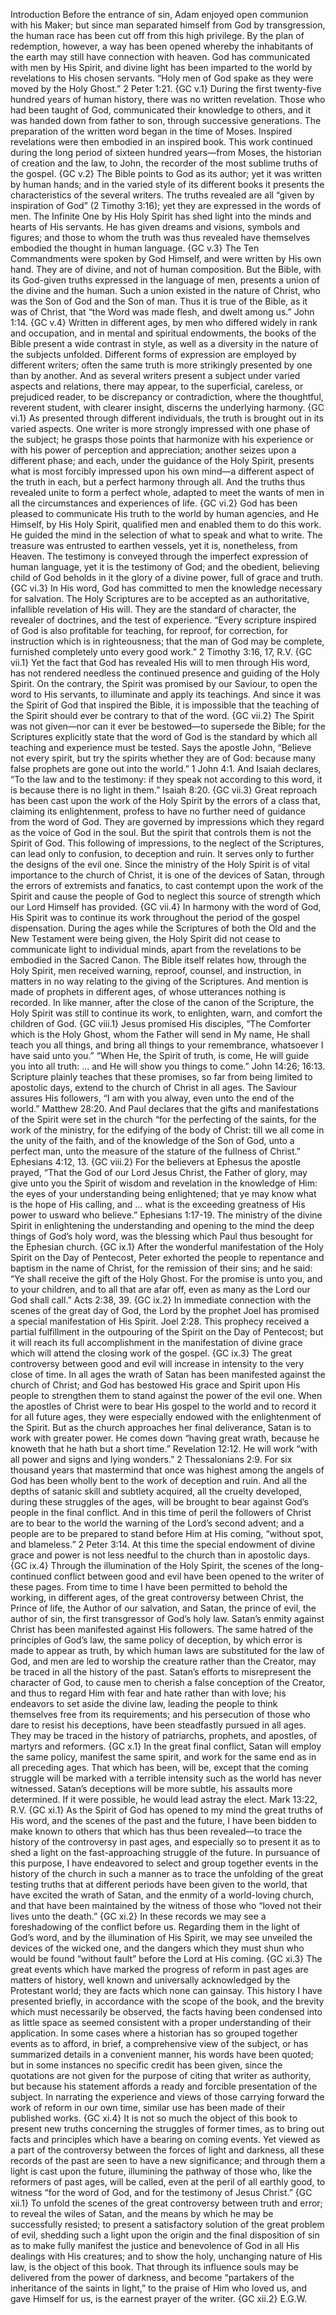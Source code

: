 Introduction
Before the entrance of sin, Adam enjoyed open communion with his Maker; but since man separated himself from God by transgression, the human race has been cut off from this high privilege. By the plan of redemption, however, a way has been opened whereby the inhabitants of the earth may still have connection with heaven. God has communicated with men by His Spirit, and divine light has been imparted to the world by revelations to His chosen servants. “Holy men of God spake as they were moved by the Holy Ghost.” 2 Peter 1:21. {GC v.1}
During the first twenty-five hundred years of human history, there was no written revelation. Those who had been taught of God, communicated their knowledge to others, and it was handed down from father to son, through successive generations. The preparation of the written word began in the time of Moses. Inspired revelations were then embodied in an inspired book. This work continued during the long period of sixteen hundred years—from Moses, the historian of creation and the law, to John, the recorder of the most sublime truths of the gospel. {GC v.2}
The Bible points to God as its author; yet it was written by human hands; and in the varied style of its different books it presents the characteristics of the several writers. The truths revealed are all “given by inspiration of God” (2 Timothy 3:16); yet they are expressed in the words of men. The Infinite One by His Holy Spirit has shed light into the minds and hearts of His servants. He has given dreams and visions, symbols and figures; and those to whom the truth was thus revealed have themselves embodied the thought in human language. {GC v.3}
The Ten Commandments were spoken by God Himself, and were written by His own hand. They are of divine, and not of human composition. But the Bible, with its God-given truths expressed in the language of men, presents a union of the divine and the human. Such a union existed in the nature of Christ, who was the Son of God and the Son of man. Thus it is true of the Bible, as it was of Christ, that “the Word was made flesh, and dwelt among us.” John 1:14. {GC v.4}
Written in different ages, by men who differed widely in rank and occupation, and in mental and spiritual endowments, the books of the Bible present a wide contrast in style, as well as a diversity in the nature of the subjects unfolded. Different forms of expression are employed by different writers; often the same truth is more strikingly presented by one than by another. And as several writers present a subject under varied aspects and relations, there may appear, to the superficial, careless, or prejudiced reader, to be discrepancy or contradiction, where the thoughtful, reverent student, with clearer insight, discerns the underlying harmony. {GC vi.1}
As presented through different individuals, the truth is brought out in its varied aspects. One writer is more strongly impressed with one phase of the subject; he grasps those points that harmonize with his experience or with his power of perception and appreciation; another seizes upon a different phase; and each, under the guidance of the Holy Spirit, presents what is most forcibly impressed upon his own mind—a different aspect of the truth in each, but a perfect harmony through all. And the truths thus revealed unite to form a perfect whole, adapted to meet the wants of men in all the circumstances and experiences of life. {GC vi.2}
God has been pleased to communicate His truth to the world by human agencies, and He Himself, by His Holy Spirit, qualified men and enabled them to do this work. He guided the mind in the selection of what to speak and what to write. The treasure was entrusted to earthen vessels, yet it is, nonetheless, from Heaven. The testimony is conveyed through the imperfect expression of human language, yet it is the testimony of God; and the obedient, believing child of God beholds in it the glory of a divine power, full of grace and truth. {GC vi.3}
In His word, God has committed to men the knowledge necessary for salvation. The Holy Scriptures are to be accepted as an authoritative, infallible revelation of His will. They are the standard of character, the revealer of doctrines, and the test of experience. “Every scripture inspired of God is also profitable for teaching, for reproof, for correction, for instruction which is in righteousness; that the man of God may be complete, furnished completely unto every good work.” 2 Timothy 3:16, 17, R.V. {GC vii.1}
Yet the fact that God has revealed His will to men through His word, has not rendered needless the continued presence and guiding of the Holy Spirit. On the contrary, the Spirit was promised by our Saviour, to open the word to His servants, to illuminate and apply its teachings. And since it was the Spirit of God that inspired the Bible, it is impossible that the teaching of the Spirit should ever be contrary to that of the word. {GC vii.2}
The Spirit was not given—nor can it ever be bestowed—to supersede the Bible; for the Scriptures explicitly state that the word of God is the standard by which all teaching and experience must be tested. Says the apostle John, “Believe not every spirit, but try the spirits whether they are of God: because many false prophets are gone out into the world.” 1 John 4:1. And Isaiah declares, “To the law and to the testimony: if they speak not according to this word, it is because there is no light in them.” Isaiah 8:20. {GC vii.3}
Great reproach has been cast upon the work of the Holy Spirit by the errors of a class that, claiming its enlightenment, profess to have no further need of guidance from the word of God. They are governed by impressions which they regard as the voice of God in the soul. But the spirit that controls them is not the Spirit of God. This following of impressions, to the neglect of the Scriptures, can lead only to confusion, to deception and ruin. It serves only to further the designs of the evil one. Since the ministry of the Holy Spirit is of vital importance to the church of Christ, it is one of the devices of Satan, through the errors of extremists and fanatics, to cast contempt upon the work of the Spirit and cause the people of God to neglect this source of strength which our Lord Himself has provided. {GC vii.4}
In harmony with the word of God, His Spirit was to continue its work throughout the period of the gospel dispensation. During the ages while the Scriptures of both the Old and the New Testament were being given, the Holy Spirit did not cease to communicate light to individual minds, apart from the revelations to be embodied in the Sacred Canon. The Bible itself relates how, through the Holy Spirit, men received warning, reproof, counsel, and instruction, in matters in no way relating to the giving of the Scriptures. And mention is made of prophets in different ages, of whose utterances nothing is recorded. In like manner, after the close of the canon of the Scripture, the Holy Spirit was still to continue its work, to enlighten, warn, and comfort the children of God. {GC viii.1}
Jesus promised His disciples, “The Comforter which is the Holy Ghost, whom the Father will send in My name, He shall teach you all things, and bring all things to your remembrance, whatsoever I have said unto you.” “When He, the Spirit of truth, is come, He will guide you into all truth: ... and He will show you things to come.” John 14:26; 16:13. Scripture plainly teaches that these promises, so far from being limited to apostolic days, extend to the church of Christ in all ages. The Saviour assures His followers, “I am with you alway, even unto the end of the world.” Matthew 28:20. And Paul declares that the gifts and manifestations of the Spirit were set in the church “for the perfecting of the saints, for the work of the ministry, for the edifying of the body of Christ: till we all come in the unity of the faith, and of the knowledge of the Son of God, unto a perfect man, unto the measure of the stature of the fullness of Christ.” Ephesians 4:12, 13. {GC viii.2}
For the believers at Ephesus the apostle prayed, “That the God of our Lord Jesus Christ, the Father of glory, may give unto you the Spirit of wisdom and revelation in the knowledge of Him: the eyes of your understanding being enlightened; that ye may know what is the hope of His calling, and ... what is the exceeding greatness of His power to usward who believe.” Ephesians 1:17-19. The ministry of the divine Spirit in enlightening the understanding and opening to the mind the deep things of God’s holy word, was the blessing which Paul thus besought for the Ephesian church. {GC ix.1}
After the wonderful manifestation of the Holy Spirit on the Day of Pentecost, Peter exhorted the people to repentance and baptism in the name of Christ, for the remission of their sins; and he said: “Ye shall receive the gift of the Holy Ghost. For the promise is unto you, and to your children, and to all that are afar off, even as many as the Lord our God shall call.” Acts 2:38, 39. {GC ix.2}
In immediate connection with the scenes of the great day of God, the Lord by the prophet Joel has promised a special manifestation of His Spirit. Joel 2:28. This prophecy received a partial fulfillment in the outpouring of the Spirit on the Day of Pentecost; but it will reach its full accomplishment in the manifestation of divine grace which will attend the closing work of the gospel. {GC ix.3}
The great controversy between good and evil will increase in intensity to the very close of time. In all ages the wrath of Satan has been manifested against the church of Christ; and God has bestowed His grace and Spirit upon His people to strengthen them to stand against the power of the evil one. When the apostles of Christ were to bear His gospel to the world and to record it for all future ages, they were especially endowed with the enlightenment of the Spirit. But as the church approaches her final deliverance, Satan is to work with greater power. He comes down “having great wrath, because he knoweth that he hath but a short time.” Revelation 12:12. He will work “with all power and signs and lying wonders.” 2 Thessalonians 2:9. For six thousand years that mastermind that once was highest among the angels of God has been wholly bent to the work of deception and ruin. And all the depths of satanic skill and subtlety acquired, all the cruelty developed, during these struggles of the ages, will be brought to bear against God’s people in the final conflict. And in this time of peril the followers of Christ are to bear to the world the warning of the Lord’s second advent; and a people are to be prepared to stand before Him at His coming, “without spot, and blameless.” 2 Peter 3:14. At this time the special endowment of divine grace and power is not less needful to the church than in apostolic days. {GC ix.4}
Through the illumination of the Holy Spirit, the scenes of the long-continued conflict between good and evil have been opened to the writer of these pages. From time to time I have been permitted to behold the working, in different ages, of the great controversy between Christ, the Prince of life, the Author of our salvation, and Satan, the prince of evil, the author of sin, the first transgressor of God’s holy law. Satan’s enmity against Christ has been manifested against His followers. The same hatred of the principles of God’s law, the same policy of deception, by which error is made to appear as truth, by which human laws are substituted for the law of God, and men are led to worship the creature rather than the Creator, may be traced in all the history of the past. Satan’s efforts to misrepresent the character of God, to cause men to cherish a false conception of the Creator, and thus to regard Him with fear and hate rather than with love; his endeavors to set aside the divine law, leading the people to think themselves free from its requirements; and his persecution of those who dare to resist his deceptions, have been steadfastly pursued in all ages. They may be traced in the history of patriarchs, prophets, and apostles, of martyrs and reformers. {GC x.1}
In the great final conflict, Satan will employ the same policy, manifest the same spirit, and work for the same end as in all preceding ages. That which has been, will be, except that the coming struggle will be marked with a terrible intensity such as the world has never witnessed. Satan’s deceptions will be more subtle, his assaults more determined. If it were possible, he would lead astray the elect. Mark 13:22, R.V. {GC xi.1}
As the Spirit of God has opened to my mind the great truths of His word, and the scenes of the past and the future, I have been bidden to make known to others that which has thus been revealed—to trace the history of the controversy in past ages, and especially so to present it as to shed a light on the fast-approaching struggle of the future. In pursuance of this purpose, I have endeavored to select and group together events in the history of the church in such a manner as to trace the unfolding of the great testing truths that at different periods have been given to the world, that have excited the wrath of Satan, and the enmity of a world-loving church, and that have been maintained by the witness of those who “loved not their lives unto the death.” {GC xi.2}
In these records we may see a foreshadowing of the conflict before us. Regarding them in the light of God’s word, and by the illumination of His Spirit, we may see unveiled the devices of the wicked one, and the dangers which they must shun who would be found “without fault” before the Lord at His coming. {GC xi.3}
The great events which have marked the progress of reform in past ages are matters of history, well known and universally acknowledged by the Protestant world; they are facts which none can gainsay. This history I have presented briefly, in accordance with the scope of the book, and the brevity which must necessarily be observed, the facts having been condensed into as little space as seemed consistent with a proper understanding of their application. In some cases where a historian has so grouped together events as to afford, in brief, a comprehensive view of the subject, or has summarized details in a convenient manner, his words have been quoted; but in some instances no specific credit has been given, since the quotations are not given for the purpose of citing that writer as authority, but because his statement affords a ready and forcible presentation of the subject. In narrating the experience and views of those carrying forward the work of reform in our own time, similar use has been made of their published works. {GC xi.4}
It is not so much the object of this book to present new truths concerning the struggles of former times, as to bring out facts and principles which have a bearing on coming events. Yet viewed as a part of the controversy between the forces of light and darkness, all these records of the past are seen to have a new significance; and through them a light is cast upon the future, illumining the pathway of those who, like the reformers of past ages, will be called, even at the peril of all earthly good, to witness “for the word of God, and for the testimony of Jesus Christ.” {GC xii.1}
To unfold the scenes of the great controversy between truth and error; to reveal the wiles of Satan, and the means by which he may be successfully resisted; to present a satisfactory solution of the great problem of evil, shedding such a light upon the origin and the final disposition of sin as to make fully manifest the justice and benevolence of God in all His dealings with His creatures; and to show the holy, unchanging nature of His law, is the object of this book. That through its influence souls may be delivered from the power of darkness, and become “partakers of the inheritance of the saints in light,” to the praise of Him who loved us, and gave Himself for us, is the earnest prayer of the writer. {GC xii.2}
E.G.W.
